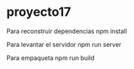 # proyecto17
Para reconstruir dependencias
    npm install

Para levantar el servidor
    npm run server

Para empaqueta
    npm run build
